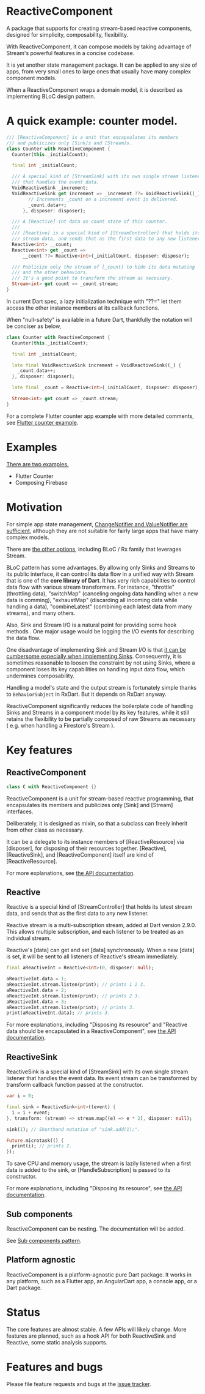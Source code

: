 # ReactiveComponent

A package that supports for creating stream-based reactive components, designed for simplicity, composability, flexibility.

With ReactiveComponent, it can compose models by taking advantage of Stream's powerful features in a concise codebase.

It is yet another state management package. It can be applied to any size of apps, from very small ones to large ones that usually have many complex component models.

When a ReactiveComponent wraps a domain model, it is described as implementing BLoC design pattern.

# A quick example: counter model.

```dart
/// [ReactiveComponent] is a unit that encapsulates its members
/// and publicizes only [Sink]s and [Stream]s.
class Counter with ReactiveComponent {
  Counter(this._initialCount);

  final int _initialCount;

  /// A special kind of [StreamSink] with its own single stream listener
  /// that handles the event data.
  VoidReactiveSink _increment;
  VoidReactiveSink get increment => _increment ??= VoidReactiveSink((_) {
        // Increments _count on a increment event is delivered.
        _count.data++;
      }, disposer: disposer);

  /// A [Reactive] int data as count state of this counter.
  ///
  /// [Reactive] is a special kind of [StreamController] that holds its latest
  /// stream data, and sends that as the first data to any new listener.
  Reactive<int> __count;
  Reactive<int> get _count =>
      __count ??= Reactive<int>(_initialCount, disposer: disposer);

  /// Publicize only the stream of [_count] to hide its data mutating
  /// and the other behaviors.
  /// It's a good point to transform the stream as necessary.
  Stream<int> get count => _count.stream;
}
```

In current Dart spec, a lazy initialization technique with "??=" let them access the other instance members at its callback functions.

When "null-safety" is available in a future Dart, thankfully the notation will be conciser as below,

```dart
class Counter with ReactiveComponent {
  Counter(this._initialCount);

  final int _initialCount;

  late final VoidReactiveSink increment = VoidReactiveSink((_) {
    _count.data++;
  }, disposer: disposer);

  late final _count = Reactive<int>(_initialCount, disposer: disposer);

  Stream<int> get count => _count.stream;
}
```

For a complete Flutter counter app example with more detailed comments, see [Flutter counter example](example/flutter_counter/lib/main.dart).

# Examples

[There are two examples.](example/)

- Flutter Counter
- Composing Firebase

# Motivation

For simple app state management, [ChangeNotifier and ValueNotifier are sufficient](https://flutter.dev/docs/development/data-and-backend/state-mgmt/simple), although they are not suitable for fairly large apps that have many complex models.

There are [the other options](https://flutter.dev/docs/development/data-and-backend/state-mgmt/options), including BLoC / Rx family that leverages Stream.

BLoC pattern has some advantages. By allowing only Sinks and Streams to its public interface, it can control its data flow in a unified way with Stream that is one of the **core library of Dart**. It has very rich capabilities to control data flow with various stream transformers. For instance, "throttle" (throttling data), "switchMap" (canceling ongoing data handling when a new data is comming), "exhaustMap" (discarding all incoming data while handling a data), "combineLatest" (combining each latest data from many streams), and many others.

Also, Sink and Stream I/O is a natural point for providing some hook methods . One major usage would be logging the I/O events for describing the data flow.

One disadvantage of implementing Sink and Stream I/O is that [it can be cumbersome especially when implementing Sinks](doc/comparing_reactive_component_with_typical_bloc_pattern_implementation.md). Consequently, it is sometimes reasonable to loosen the constraint by not using Sinks, where a component loses its key capabilities on handling input data flow, which undermines composability.

Handling a model's state and the output stream is fortunately simple thanks to `BehaviorSubject` in RxDart. But it depends on RxDart anyway.

ReactiveComponent significantly reduces the boilerplate code of handling Sinks and Streams in a component model by its key features, while it still retains the flexibility to be partially composed of raw Streams as necessary ( e.g. when handling a Firestore's Stream ).

# Key features

## ReactiveComponent

```dart
class C with ReactiveComponent {}
```

ReactiveComponent is a unit for stream-based reactive programming, that
encapsulates its members and publicizes only [Sink] and [Stream] interfaces.

Deliberately, it is designed as mixin, so that a subclass can freely inherit from other class as necessary.

It can be a delegate to its instance members of [ReactiveResource]
via [disposer], for disposing of their resources together. [Reactive], [ReactiveSink], and [ReactiveComponent] itself are kind of [ReactiveResource].

For more explanations, see [the API documentation](https://pub.dev/documentation/reactive_component/latest/reactive_component/ReactiveComponent-mixin.html).

## Reactive

Reactive is a special kind of [StreamController] that holds its latest stream data, and sends that as the first data to any new listener.

Reactive stream is a multi-subscription stream, added at Dart version 2.9.0. This allows multiple subscription, and each listener to be treated as an individual stream.

Reactive's [data] can get and set [data] synchronously. When a new [data] is set, it will be sent to all listeners of Reactive's stream immediately.

```dart
final aReactiveInt = Reactive<int>(0, disposer: null);

aReactiveInt.data = 1;
aReactiveInt.stream.listen(print); // prints 1 2 3.
aReactiveInt.data = 2;
aReactiveInt.stream.listen(print); // prints 2 3.
aReactiveInt.data = 3;
aReactiveInt.stream.listen(print); // prints 3.
print(aReactiveInt.data); // prints 3.
```

For more explanations, including "Disposing its resource" and "Reactive data should be encapsulated in a ReactiveComponent", see [the API documentation](https://pub.dev/documentation/reactive_component/latest/reactive_component/Reactive-class.html).

## ReactiveSink

ReactiveSink is a special kind of [StreamSink] with its own single stream listener that handles the event data.
Its event stream can be transformed by transform callback function passed at the constructor.

```dart
var i = 0;

final sink = ReactiveSink<int>((event) {
  i = i + event;
}, transform: (stream) => stream.map((e) => e * 2), disposer: null);

sink(1); // Shorthand notation of "sink.add(1);".

Future.microtask(() {
  print(i); // prints 2.
});
```

To save CPU and memory usage, the stream is lazily listened when a first data is added to the sink, or [HandleSubscription] is passed to its constructor.

For more explanations, including "Disposing its resource", see [the API documentation](https://pub.dev/documentation/reactive_component/latest/reactive_component/ReactiveSink-class.html).

## Sub components

ReactiveComponent can be nesting. The documentation will be added.

See [Sub components pattern](doc/sub_components_pattern.md).

## Platform agnostic

ReactiveComponent is a platform-agnostic pure Dart package. It works in any platform, such as a Flutter app, an AngularDart app, a console app, or a Dart package.

# Status

The core features are almost stable. A few APIs will likely change. More features are planned, such as a hook API for both ReactiveSink and Reactive, some static analysis supports.

# Features and bugs

Please file feature requests and bugs at the [issue tracker](https://github.com/polyflection/reactive_component/issues).
